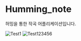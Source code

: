 # Humming_note
허밍을 통한 작곡 어플리케이션입니다.

![Test1](https://user-images.githubusercontent.com/37868661/61281898-5f58ec00-a7f5-11e9-95ae-21bb6c72238b.JPG)
![Test123456](https://user-images.githubusercontent.com/37868661/61284159-61bd4500-a7f9-11e9-87a8-f74054fac0ee.jpg)
